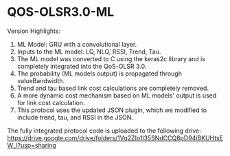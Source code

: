 # QOS-OLSR3.0-ML

Version Highlights:
1. ML Model: GRU with a convolutional layer.
2. Inputs to the ML model: LQ, NLQ, RSSI, Trend, Tau.
3. The ML model was converted to C using the keras2c library and is completely integrated into the QoS-OLSR 3.0.
4. The probability (ML models output) is propagated through valueBandwidth.
5. Trend and tau based link cost calculations are completely removed.
6. A more dynamic cost mechanism based on ML models' output is used for link cost calculation.
7. This protocol uses the updated JSON plugin, which we modified to include trend, tau, and RSSI in the JSON. 

The fully integrated protocol code is uploaded to the following drive:
https://drive.google.com/drive/folders/1Vq2ZIo1l35SNdCCQ8pD94iBKUHtsEW_l?usp=sharing
